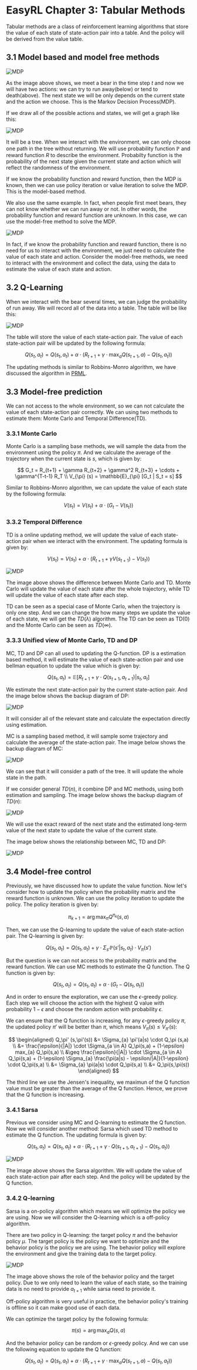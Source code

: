 # EasyRL Chapter 3: Tabular Methods

Tabular methods are a class of reinforcement learning algorithms that store the value of each state of state-action pair into a table. And the policy will be derived from the value table.

## 3.1 Model based and model free methods

![MDP](fig/image1.png)

As the image above shows, we meet a bear in the time step $t$ and now we will have two actions: we can try to run away(below) or tend to death(above). The next state we will be only depends on the current state and the action we choose. This is the Markov Decision Process(MDP).

If we draw all of the possible actions and states, we will get a graph like this:

![MDP](fig/image2.png)

It will be a tree. When we interact with the environment, we can only choose one path in the tree without returning. We will use probability function $\mathbb{P}$ and reward function $R$ to describe the environment. Probabilty function is the probability of the next state given the current state and action which will reflect the randomness of the environment. 

If we know the probability function and reward function, then the MDP is known, then we can use policy iteration or value iteration to solve the MDP. This is the model-based method.

We also use the same example. In fact, when people first meet bears, they can not know whether we can run away or not. In other words, the probability function and reward function are unknown. In this case, we can use the model-free method to solve the MDP.

![MDP](fig/image3.png)

In fact, if we know the probability function and reward function, there is no need for us to interact with the environment, we just need to calculate the value of each state and action. Consider the model-free methods, we need to interact with the environment and collect the data, using the data to estimate the value of each state and action.

## 3.2 Q-Learning

When we interact with the bear several times, we can judge the probability of run away. We will record all of the data into a table. The table will be like this:

![MDP](fig/image4.png)

The table will store the value of each state-action pair. The value of each state-action pair will be updated by the following formula:

$$Q(s_t, a_t) = Q(s_t, a_t) + \alpha \cdot (R_{t+1} + \gamma \cdot \max_{a} Q(s_{t+1}, a) - Q(s_t, a_t))$$

The updating methods is similar to Robbins-Monro algorithm, we have discussed the algorithm in [PRML](https://github.com/mingxuZhang2/PhD-Basic-Knowledge/tree/main/PRML/Chapter%202%20Probability%20Distributions). 

## 3.3 Model-free prediction

We can not access to the whole environment, so we can not calculate the value of each state-action pair correctly. We can using two methods to estimate them: Monte Carlo and Temporal Difference(TD).

### 3.3.1 Monte Carlo

Monte Carlo is a sampling base methods, we will sample the data from the environment using the policy $\pi$. And we calculate the average of the trajectory when the current state is $s$, which is given by:

$$
G_t = R_{t+1} + \gamma R_{t+2} + \gamma^2 R_{t+3} + \cdots + \gamma^{T-t-1} R_T \\
V_{\pi} (s) = \mathbb{E}_{\pi} [G_t | S_t = s]
$$

Similar to Robbins-Monro algorithm, we can update the value of each state by the following formula:

$$
V(s_t) = V(s_t) + \alpha \cdot (G_t - V(s_t))
$$

### 3.3.2 Temporal Difference

TD is a online updating method, we will update the value of each state-action pair when we interact with the environment. The updating formula is given by:

$$
V(s_t) = V(s_t) + \alpha \cdot (R_{t+1} + \gamma V(s_{t+1}) - V(s_t))
$$

![MDP](fig/image5.png)

The image above shows the difference between Monte Carlo and TD. Monte Carlo will update the value of each state after the whole trajectory, while TD will update the value of each state after each step.

TD can be seen as a special case of Monte Carlo, when the trajectory is only one step. And we can change the how many steps we update the value of each state, we will get the $TD(\lambda)$ algorithm. The TD can be seen as TD(0) and the Monte Carlo can be seen as $TD(\infty)$.

### 3.3.3 Unified view of Monte Carlo, TD and DP

MC, TD and DP can all used to updating the Q-function. DP is a estimation based method, it will estimate the value of each state-action pair and use bellman equation to update the value which is given by:

$$
Q(s_t, a_t) = \mathbb{E}[R_{t+1} + \gamma \cdot Q(s_{t+1}, a_{t+1}) | s_t, a_t]
$$

We estimate the next state-action pair by the current state-action pair. And the image below shows the backup diagram of DP:

![MDP](fig/image6.png)

It will consider all of the relevant state and calculate the expectation directly using estimation. 

MC is a sampling based method, it will sample some trajectory and calculate the average of the state-action pair. The image below shows the backup diagram of MC:

![MDP](fig/image7.png)

We can see that it will consider a path of the tree. It will update the whole state in the path.

If we consider general $TD(n)$, it combine DP and MC methods, using both estimation and sampling. The image below shows the backup diagram of $TD(n)$:

![MDP](fig/image8.png)

We will use the exact reward of the next state and the estimated long-term value of the next state to update the value of the current state.

The image below shows the relationship between MC, TD and DP:

![MDP](fig/image9.png)

## 3.4 Model-free control

Previously, we have discussed how to update the value function. Now let's consider how to update the policy when the probability matrix and the reward function is unknown. We can use the policy iteration to update the policy. The policy iteration is given by:

$$
\pi_{k+1} = \arg \max_{\pi} Q^{\pi_k} (s, a)
$$

Then, we can use the Q-learning to update the value of each state-action pair. The Q-learning is given by:

$$
Q(s_t, a_t) = Q(s_t, a_t) + \gamma \cdot \Sigma_{s'} \mathbb{P}(s' | s_t, a_t) \cdot V_{\pi} (s')
$$

But the question is we can not access to the probability matrix and the reward function. We can use MC methods to estimate the Q function. The Q function is given by:

$$
Q(s_t, a_t) = Q(s_t, a_t) + \alpha \cdot (G_t - Q(s_t, a_t))
$$

And in order to ensure the exploration, we can use the $\epsilon$-greedy policy. Each step we will choose the action with the highest Q value with probability $1-\epsilon$ and choose the random action with probability $\epsilon$.

We can ensure that the Q function is increasing, for any $\epsilon$-greedy policy $\pi$, the updated policy $\pi'$ will be better than $\pi$, which means $V_\pi(s) \leq V_{\pi'}(s)$:

$$
\begin{aligned}
Q_\pi' (s,\pi'(s)) &= \Sigma_{a} \pi'(a|s) \cdot Q_\pi (s,a) \\
&= \frac{\epsilon}{|A|} \cdot \Sigma_{a \in A} Q_\pi(s,a) + (1-\epsilon) max_{a} Q_\pi(s,a) \\
&\geq \frac{\epsilon}{|A|} \cdot \Sigma_{a \in A} Q_\pi(s,a) + (1-\epsilon) \Sigma_{a} \frac{\pi(a|s) - \epsilon/|A|}{1-\epsilon} \cdot Q_\pi(s,a) \\
&= \Sigma_{a} \pi(a|s) \cdot Q_\pi(s,a) \\
&= Q_\pi(s,\pi(s))
\end{aligned}
$$

The third line we use the Jensen's inequality, we maximun of the Q function value must be greater than the average of the Q function. Hence, we prove that the Q function is increasing.

### 3.4.1 Sarsa

Previous we consider using MC and Q-learning to estimate the Q function. Now we will consider another method: Sarsa which used TD method to estimate the Q function. The updating formula is given by:

$$
Q(s_t, a_t) = Q(s_t, a_t) + \alpha \cdot (R_{t+1} + \gamma \cdot Q(s_{t+1}, a_{t+1}) - Q(s_t, a_t))
$$

![MDP](fig/image10.png)

The image above shows the Sarsa algorithm. We will update the value of each state-action pair after each step. And the policy will be updated by the Q function.

### 3.4.2 Q-learning

Sarsa is a on-policy algorithm which means we will optimize the policy we are using. Now we will consider the Q-learning which is a off-policy algorithm. 

There are two policy in Q-learning: the target policy $\pi$ and the behavior policy $\mu$. The target policy is the policy we want to optimize and the behavior policy is the policy we are using. The behavior policy will explore the environment and give the training data to the target policy. 

![MDP](fig/image11.png)

The image above shows the role of the behavior policy and the target policy. Due to we only need to learn the value of each state, so the training data is no need to provide $a_{t+1}$ while sarsa need to provide it. 

Off-policy algorithm is very useful in practice, the behavior policy's training is offline so it can make good use of each data. 

We can optimize the target policy by the following formula:

$$
\pi(s) = \arg \max_{a} Q(s,a)
$$

And the behavior policy can be random or $\epsilon$-greedy policy. And we can use the following equation to update the Q function:

$$
Q(s_t, a_t) = Q(s_t, a_t) + \alpha \cdot (R_{t+1} + \gamma \cdot \max_{a} Q(s_{t+1}, a) - Q(s_t, a_t))
$$
